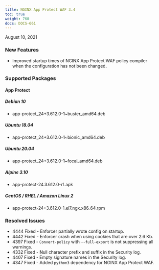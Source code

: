 ```yaml
---
title: NGINX App Protect WAF 3.4
toc: true
weight: 760
docs: DOCS-661
---
```


August 10, 2021

### New Features

- Improved startup times of NGINX App Protect WAF policy compiler when the configuration has not been changed.

### Supported Packages

#### App Protect

##### Debian 10

- app-protect_24+3.612.0-1~buster_amd64.deb

##### Ubuntu 18.04

- app-protect_24+3.612.0-1~bionic_amd64.deb

##### Ubuntu 20.04

- app-protect_24+3.612.0-1~focal_amd64.deb

##### Alpine 3.10

- app-protect-24.3.612.0-r1.apk

##### CentOS / RHEL / Amazon Linux 2

- app-protect-24+3.612.0-1.el7.ngx.x86_64.rpm

### Resolved Issues

- 4444 Fixed - Enforcer partially wrote config on startup.
- 4442 Fixed - Enforcer crash when using cookies that are over 2.6 Kb.
- 4397 Fixed - `Convert-policy` with `--full-export` is not suppressing all warnings.
- 4332 Fixed - Null character prefix and suffix in the Security log.
- 4407 Fixed - Empty signature names in the Security log.
- 4347 Fixed - Added `python3` dependency for NGINX App Protect WAF.







